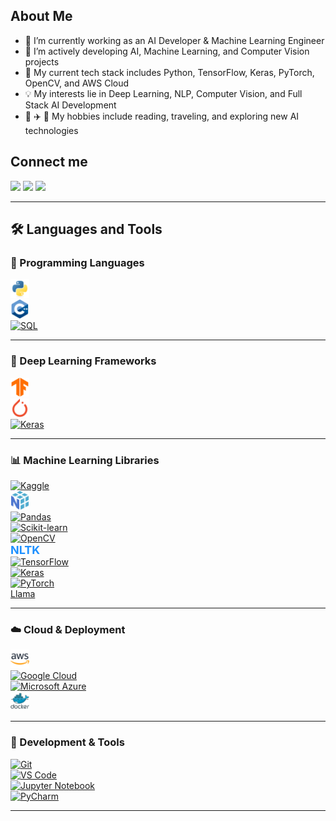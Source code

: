 
## About Me

- 🚀 I’m currently working as an AI Developer & Machine Learning Engineer
- 🧠 I’m actively developing AI, Machine Learning, and Computer Vision projects
- 🐍 My current tech stack includes Python, TensorFlow, Keras, PyTorch, OpenCV, and AWS Cloud
- 💡 My interests lie in Deep Learning, NLP, Computer Vision, and Full Stack AI Development
- 📖 ✈️ 🤖 My hobbies include reading, traveling, and exploring new AI technologies

## Connect me
<a href="https://api.whatsapp.com/send?phone=923204663370"><img src="https://img.shields.io/badge/WhatsApp-25D366?style=for-the-badge&logo=whatsapp&logoColor=white"/></a>
<a href="mailto:minahilazaz45@gmail.com"><img src="https://img.shields.io/badge/Gmail-D14836?style=for-the-badge&logo=gmail&logoColor=white"/></a>
<a href="https://www.linkedin.com/in/minahil-azaz-397756241/"><img src="https://img.shields.io/badge/LinkedIn-0077B5?style=for-the-badge&logo=linkedin&logoColor=white"/></a>

 

---

## 🛠 Languages and Tools  

### 🔹 Programming Languages  
<a href="https://www.python.org/" target="_blank"><img src="https://raw.githubusercontent.com/devicons/devicon/master/icons/python/python-original.svg" alt="Python" width="30" height="30"/></a>  
<a href="https://isocpp.org/" target="_blank"><img src="https://raw.githubusercontent.com/devicons/devicon/master/icons/cplusplus/cplusplus-original.svg" alt="C++" width="30" height="30"/></a>  
<a href="https://www.w3schools.com/sql/" target="_blank"><img src="https://www.svgrepo.com/show/255832/sql.svg" alt="SQL" width="30" height="30"/></a>  

---

### 🤖 Deep Learning Frameworks  
<a href="https://www.tensorflow.org/" target="_blank"><img src="https://raw.githubusercontent.com/devicons/devicon/master/icons/tensorflow/tensorflow-original.svg" alt="TensorFlow" width="30" height="30"/></a>  
<a href="https://pytorch.org/" target="_blank"><img src="https://raw.githubusercontent.com/devicons/devicon/master/icons/pytorch/pytorch-original.svg" alt="PyTorch" width="30" height="30"/></a>  
<a href="https://keras.io/" target="_blank"><img src="https://upload.wikimedia.org/wikipedia/commons/a/ae/Keras_logo.svg" alt="Keras" width="30" height="30"/></a>  

---

### 📊 Machine Learning Libraries 

<a href="https://www.kaggle.com/" target="_blank" rel="noreferrer">
  <img src="https://www.vectorlogo.zone/logos/kaggle/kaggle-icon.svg" alt="Kaggle" width="30" height="30"/>
</a>
<br>
<a href="https://numpy.org/" target="_blank" rel="noreferrer">
  <img src="https://raw.githubusercontent.com/devicons/devicon/master/icons/numpy/numpy-original.svg" alt="NumPy" width="30" height="30"/>
</a>
<br>
<a href="https://pandas.pydata.org/" target="_blank" rel="noreferrer">
  <img src="https://pandas.pydata.org/static/img/pandas_white.svg" alt="Pandas" width="30" height="30"/>
</a>

<br>
<a href="https://scikit-learn.org/" target="_blank" rel="noreferrer">
  <img src="https://upload.wikimedia.org/wikipedia/commons/0/05/Scikit_learn_logo_small.svg" alt="Scikit-learn" width="30" height="30"/>
</a>
<br>
<a href="https://opencv.org/" target="_blank" rel="noreferrer">
  <img src="https://upload.wikimedia.org/wikipedia/commons/3/32/OpenCV_Logo_with_text_svg_version.svg" alt="OpenCV" width="30" height="30"/>
</a>
<br>
<a href="https://www.nltk.org/" target="_blank" rel="noreferrer" 
   style="color: #1E90FF; font-weight: bold; font-size: 18px; text-decoration: none;"
   onmouseover="this.style.color='#FF4500'" onmouseout="this.style.color='#1E90FF'">
   NLTK
</a>


<br>
<a href="https://www.tensorflow.org/" target="_blank" rel="noreferrer">
  <img src="https://www.vectorlogo.zone/logos/tensorflow/tensorflow-icon.svg" alt="TensorFlow" width="30" height="30"/>
</a>
<br>
<a href="https://keras.io/" target="_blank" rel="noreferrer">
  <img src="https://upload.wikimedia.org/wikipedia/commons/a/ae/Keras_logo.svg" alt="Keras" width="30" height="30"/>
</a>
<br>
<a href="https://pytorch.org/" target="_blank" rel="noreferrer">
  <img src="https://www.vectorlogo.zone/logos/pytorch/pytorch-icon.svg" alt="PyTorch" width="30" height="30"/>
</a>
<br>
<a href="https://www.lama.ai/" target="_blank" rel="noreferrer">
  Llama
</a>

---

### ☁️ Cloud & Deployment  
<a href="https://aws.amazon.com/" target="_blank"><img src="https://raw.githubusercontent.com/devicons/devicon/master/icons/amazonwebservices/amazonwebservices-original-wordmark.svg" alt="AWS" width="30" height="30"/></a>  
<a href="https://cloud.google.com/" target="_blank"><img src="https://www.vectorlogo.zone/logos/google_cloud/google_cloud-icon.svg" alt="Google Cloud" width="30" height="30"/></a>  
<a href="https://azure.microsoft.com/" target="_blank"><img src="https://www.vectorlogo.zone/logos/microsoft_azure/microsoft_azure-icon.svg" alt="Microsoft Azure" width="30" height="30"/></a>  
<a href="https://www.docker.com/" target="_blank"><img src="https://raw.githubusercontent.com/devicons/devicon/master/icons/docker/docker-original-wordmark.svg" alt="Docker" width="30" height="30"/></a>  

---

### 🔧 Development & Tools  
<a href="https://git-scm.com/" target="_blank"><img src="https://www.vectorlogo.zone/logos/git-scm/git-scm-icon.svg" alt="Git" width="30" height="30"/></a>  
<a href="https://code.visualstudio.com/" target="_blank"><img src="https://cdn.jsdelivr.net/gh/devicons/devicon/icons/vscode/vscode-original.svg" alt="VS Code" width="30" height="30"/></a>  
<a href="https://jupyter.org/" target="_blank"><img src="https://cdn.jsdelivr.net/gh/devicons/devicon/icons/jupyter/jupyter-original.svg" alt="Jupyter Notebook" width="30" height="30"/></a>  
<a href="https://www.jetbrains.com/pycharm/" target="_blank"><img src="https://cdn.jsdelivr.net/gh/devicons/devicon/icons/pycharm/pycharm-original.svg" alt="PyCharm" width="30" height="30"/></a>  

---

